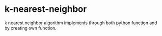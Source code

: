 # k-nearest-neighbor
k nearest neighbor algorithm implements through both python function and by creating own function.
